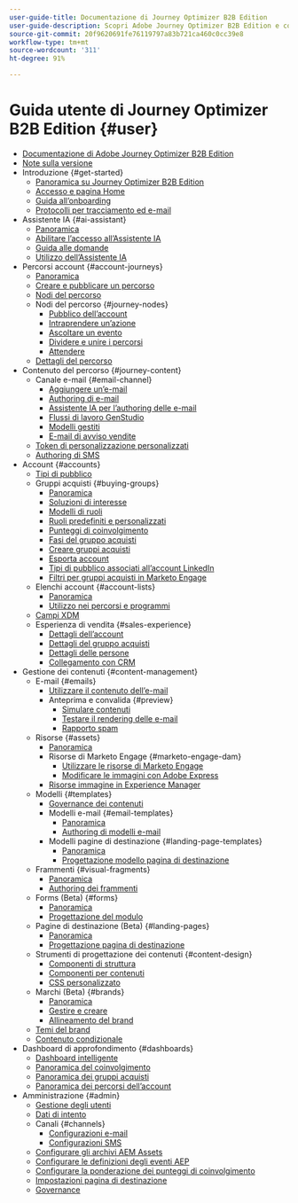 ```yaml
---
user-guide-title: Documentazione di Journey Optimizer B2B Edition
user-guide-description: Scopri Adobe Journey Optimizer B2B Edition e come utilizzarlo per orchestrare account e percorsi per gruppi acquisti utilizzando funzioni di intelligenza artificiale generativa incorporata e automazione leader del settore.
source-git-commit: 20f9620691fe76119797a83b721ca460c0cc39e8
workflow-type: tm+mt
source-wordcount: '311'
ht-degree: 91%

---
```



# Guida utente di Journey Optimizer B2B Edition {#user}

+ [Documentazione di Adobe Journey Optimizer B2B Edition](guide-overview.md)
+ [Note sulla versione](./release-notes/release-notes.md)
+ Introduzione {#get-started}
   + [Panoramica su Journey Optimizer B2B Edition](about-journey-optimizer-b2b-edition.md)
   + [Accesso e pagina Home](home-page.md)
   + [Guida all’onboarding](./start/get-started.md)
   + [Protocolli per tracciamento ed e-mail](./start/email-protocols.md)
+ Assistente IA {#ai-assistant}
   + [Panoramica](./ai-assistant/ai-assistant-overview.md)
   + [Abilitare l’accesso all’Assistente IA](./ai-assistant/enable-ai-assistant-access.md)
   + [Guida alle domande](./ai-assistant/question-guidance.md)
   + [Utilizzo dell’Assistente IA](./ai-assistant/use-ai-assistant.md)
+ Percorsi account {#account-journeys}
   + [Panoramica](./journeys/journey-overview.md)
   + [Creare e pubblicare un percorso](./journeys/create-publish-journey.md)
   + [Nodi del percorso](./journeys/journey-nodes.md)
   + Nodi del percorso {#journey-nodes}
      + [Pubblico dell’account](./journeys/account-audience-nodes.md)
      + [Intraprendere un’azione](./journeys/action-nodes.md)
      + [Ascoltare un evento](./journeys/listen-for-event-nodes.md)
      + [Dividere e unire i percorsi](./journeys/split-merge-paths-nodes.md)
      + [Attendere](./journeys/wait-nodes.md)
   + [Dettagli del percorso](./journeys/journey-details.md)
+ Contenuto del percorso {#journey-content}
   + Canale e-mail {#email-channel}
      + [Aggiungere un’e-mail](./content/add-email.md)
      + [Authoring di e-mail](./content/email-authoring.md)
      + [Assistente IA per l’authoring delle e-mail](./content/ai-assistant-emails.md)
      + [Flussi di lavoro GenStudio](./content/genstudio-email-workflow.md)
      + [Modelli gestiti](./content/email-authoring-governance.md)
      + [E-mail di avviso vendite](./content/sales-alert-email.md)
   + [Token di personalizzazione personalizzati](./content/personalization-my-tokens.md)
   + [Authoring di SMS](./content/sms-authoring.md)
+ Account {#accounts}
   + [Tipi di pubblico](./audiences/account-audience-overview.md)
   + Gruppi acquisti {#buying-groups}
      + [Panoramica](./buying-groups/buying-groups-overview.md)
      + [Soluzioni di interesse](./buying-groups/solution-interests.md)
      + [Modelli di ruoli](./buying-groups/buying-groups-role-templates.md)
      + [Ruoli predefiniti e personalizzati](./buying-groups/default-custom-roles.md)
      + [Punteggi di coinvolgimento](./buying-groups/engagement-scores.md)
      + [Fasi del gruppo acquisti](./buying-groups/buying-group-stages.md)
      + [Creare gruppi acquisti](./buying-groups/buying-groups-create.md)
      + [Esporta account](./audiences/account-list-export.md)
      + [Tipi di pubblico associati all’account LinkedIn](./data/linkedin-account-matched-audiences.md)
      + [Filtri per gruppi acquisti in Marketo Engage](./buying-groups/marketo-engage-smart-list-buying-group-filters.md)
   + Elenchi account {#account-lists}
      + [Panoramica](./accounts/account-lists.md)
      + [Utilizzo nei percorsi e programmi](./accounts/account-lists-journeys.md)
   + [Campi XDM](./data/field-mapping.md)
   + Esperienza di vendita {#sales-experience}
      + [Dettagli dell’account](./accounts/account-details.md)
      + [Dettagli del gruppo acquisti](./buying-groups/buying-group-details.md)
      + [Dettagli delle persone](./accounts/person-details.md)
      + [Collegamento con CRM](./accounts/crm-linking.md)
+ Gestione dei contenuti {#content-management}
   + E-mail {#emails}
      + [Utilizzare il contenuto dell’e-mail](./content/emails-list.md)
      + Anteprima e convalida {#preview}
         + [Simulare contenuti](./content/email-simulate-content.md)
         + [Testare il rendering delle e-mail](./content/email-test-rendering.md)
         + [Rapporto spam](./content/email-spam-report.md)
   + Risorse {#assets}
      + [Panoramica](./content/assets-overview.md)
      + Risorse di Marketo Engage {#marketo-engage-dam}
         + [Utilizzare le risorse di Marketo Engage](./content/marketo-engage-design-studio.md)
         + [Modificare le immagini con Adobe Express](./content/image-edit-adobe-express.md)
      + [Risorse immagine in Experience Manager](./content/aem-assets.md)
   + Modelli {#templates}
      + [Governance dei contenuti](./content/template-content-governance.md)
      + Modelli e-mail {#email-templates}
         + [Panoramica](./content/email-templates.md)
         + [Authoring di modelli e-mail](./content/email-template-authoring.md)
      + Modelli pagine di destinazione {#landing-page-templates}
         + [Panoramica](./content/landing-page-templates.md)
         + [Progettazione modello pagina di destinazione](./content/landing-page-template-design.md)
   + Frammenti {#visual-fragments}
      + [Panoramica](./content/fragments.md)
      + [Authoring dei frammenti](./content/fragment-authoring.md)
   + Forms (Beta) {#forms}
      + [Panoramica](./content/forms.md)
      + [Progettazione del modulo](./content/form-design.md)
   + Pagine di destinazione (Beta) {#landing-pages}
      + [Panoramica](./content/landing-pages.md)
      + [Progettazione pagina di destinazione](./content/landing-page-design.md)
   + Strumenti di progettazione dei contenuti {#content-design}
      + [Componenti di struttura](./content/structure-components.md)
      + [Componenti per contenuti](./content/content-components.md)
      + [CSS personalizzato](./content/design-custom-css.md)
   + Marchi (Beta) {#brands}
      + [Panoramica](./content/brands-overview.md)
      + [Gestire e creare](./content/brands-manage-create.md)
      + [Allineamento del brand](./content/brand-alignment.md)
   + [Temi del brand](./content/brand-themes.md)
   + [Contenuto condizionale](./content/conditional-content.md)
+ Dashboard di approfondimento {#dashboards}
   + [Dashboard intelligente](./dashboards/intelligent-dashboard.md)
   + [Panoramica del coinvolgimento](./dashboards/engagement-dashboard.md)
   + [Panoramica dei gruppi acquisti](./dashboards/buying-groups-dashboard.md)
   + [Panoramica dei percorsi dell’account](./dashboards/journeys-dashboard.md)
+ Amministrazione {#admin}
   + [Gestione degli utenti](./admin/user-management.md)
   + [Dati di intento](./admin/intent-data.md)
   + Canali {#channels}
      + [Configurazioni e-mail](./admin/configure-channels-emails.md)
      + [Configurazioni SMS](./admin/configure-channels-sms.md)
   + [Configurare gli archivi AEM Assets](./admin/configure-aem-repositories.md)
   + [Configurare le definizioni degli eventi AEP](./admin/configure-aep-events.md)
   + [Configurare la ponderazione dei punteggi di coinvolgimento](./admin/engagement-score-weighting.md)
   + [Impostazioni pagina di destinazione](./admin/landing-page-settings.md)
   + [Governance](./admin/governance.md)
